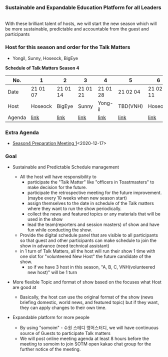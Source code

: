 
### Sustainable and Expandable Education Platform for all Leaders 
<br> With these brilliant talent of hosts, we will start the new season which will be more sustainable, predictable and accountable from the guest and participants

### Host for this season and order for the Talk Matters
* Yongil, Sunny, Hoseock, BigEye


**Schedule of Talk Matters Season 4**

| No. | 1 | 2 | 3 | 4 | 5 | 6 | 7 | 8 | 9 | 10 |
| --- | --- | --- | --- | --- | --- | --- | --- | --- | --- | --- |
| Date | 21 01 07 | 21 01 14 | 21 01 21 |21 01 28 | 21 02 04 | 21 02 11 | 21 02 18 | 21 02 25 | 21 03 04 | 21 03 11 |
| Host | Hoseock| BigEye | Sunny| Yong-il | TBD(VNH)| Hoseock | Yong-il| Sunny | TBD(VNH) | BigEye
| Agenda | [link](./Season4_1st.md) | [link](./Season4_2nd.md) | [link](./Season4_3rd.md) | [link](./Season4_4th.md) | [link](./Season4_5th.md)| [link](./Season4_6th.md) | [link](./Season4_7th.md) | [link](./Season4_8th.md) | [link](./Season4_9th.md) | [link](./Season4_10th.md)


### Extra Agenda
* [Season4 Preparation Meeting 1](./Preparation%20Meeting%201%202020%2012%2017.md)<2020-12-17>

### Goal
* Sustainable and Predictable Schedule management
  * All the host will have responsibility to
    * participate the "Talk Matter" like "officers in Toastmasters" to make decision for the future.
    * participate the retrospective meeting for the future improvement.(maybe every 10 weeks when new season start)
    * assign themselves to the date in schedule of the Talk matters where they want to run the show periodically.
    * collect the news and featured topics or any materials that will be used in the show
    * lead the team(reporters and session masters) of show and have fun while conducting the show.
  * Provide the digital schedule panel that are visible to all participants so that guest and other participants can make schedule to join the show in advance (need technical assistant)
  * in 1 turn of Talk Matters, all the host will run their show 1 time with one slot for "volunteered New Host" the future candidate of the show.
    * so if we have 3 host in this season, "A, B, C, VNH(volunteered new host)" will be 1 turn

* More flexible Topic and format of show based on the focuses what Host are good at
  * Basically, the host can use the original format of the show (news briefing domestic, world news, and featured topic) but if they want, they can apply changes to their own time.

* Expandable platform for more people 
  * By using "somoim" - 수원 스테디 영어스터디, we will have continuous source of Guests to participate Talk matters 
  * We will post online meeting agenda at least 8 hours before the meeting to somoim to join SOTM open kakao chat group for the further notice of the meeting.


  

